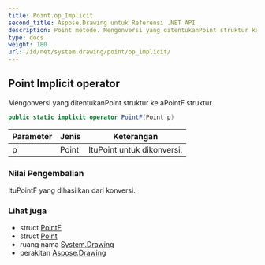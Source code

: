 ```yaml
---
title: Point.op_Implicit
second_title: Aspose.Drawing untuk Referensi .NET API
description: Point metode. Mengonversi yang ditentukanPoint struktur ke aPointF struktur.
type: docs
weight: 180
url: /id/net/system.drawing/point/op_implicit/
---
```

## Point Implicit operator

Mengonversi yang ditentukanPoint struktur ke aPointF struktur.

```csharp
public static implicit operator PointF(Point p)
```

| Parameter | Jenis | Keterangan |
| --- | --- | --- |
| p | Point | ItuPoint untuk dikonversi. |

### Nilai Pengembalian

ItuPointF yang dihasilkan dari konversi.

### Lihat juga

* struct [PointF](../../pointf/)
* struct [Point](../)
* ruang nama [System.Drawing](../../point/)
* perakitan [Aspose.Drawing](../../../)


